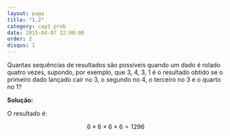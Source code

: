 ```yaml
---
layout: page
title: "1.2"
category: cap1_prob
date: 2015-04-07 12:00:00
order: 2
disqus: 1
---
```


Quantas sequências de resultados são possíveis quando um dado é rolado quatro vezes, supondo, por exemplo, que 3, 4, 3, 1 é o resultado obtido se o primeiro dado lançado cair no 3, o segundo no 4, o terceiro no 3 e o quarto no 1?

**Solução:**

O resultado é: 

$$6 \times 6 \times 6 \times 6 = 1296$$
